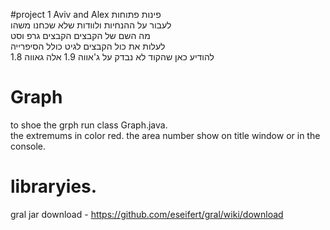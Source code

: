 #project 1 Aviv and Alex
פינות פתוחות<br/>
לעבור על ההנחיות ולוודות שלא שכחנו משהו<br/>
מה השם של הקבצים הקבצים גרפ וסט<br/>
לעלות את כול הקבצים לגיט כולל הסיפרייה<br/>
להודיע כאן שהקוד לא נבדק על ג'אווה 1.9 אלה גאווה 1.8<br/>


Graph
========
to shoe the grph run class Graph.java.<br/>
the extremums in color red.
the area number show on title window or in the console.

libraryies.
========
gral jar download - https://github.com/eseifert/gral/wiki/download
